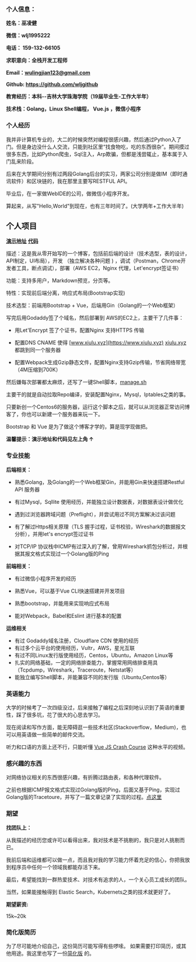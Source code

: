 ### 个人信息：


**姓名：巫凌健**

**微信：wlj1995222**

**电话： 159-132-66105**

**求职意向：全栈开发工程师**

**Email：wulingjian123@gmail.com**

**Github: https://github.com/wljgithub** 

**教育经历：本科--吉林大学珠海学院（19届毕业生-工作大半年）** 

**技术栈：Golang，Linux Shell编程， Vue.js ，微信小程序**



### 个人经历


  我并非计算机专业的，大二的时候突然对编程很感兴趣，然后通过Python入了门。但是身边没什么人交流，只能到社区里“找食物吃，吃的东西很杂”。期间摸过很多东西，比如Python爬虫，Sql注入，Arp欺骗，但都是浅尝辄止，基本属于入门乱来阶段。

后来在大学期间分别有过两段Golang后台的实习，两家公司分别是做IM（即时通讯软件）和区块链的，我在那里主要写RESTFUL API。

毕业后，在一家做WebIDE的公司，做微信小程序开发。

算起来，从写"Hello,World"到现在，也有三年时间了。(大学两年+工作大半年)



## 个人项目


[**演示地址**](https://xiulu.xyz/)  [**代码**](https://github.com/wljgithub/my-blog)

描述：这是我从零开始写的一个博客，包括前后端的设计（技术选型，表的设计，API制定，UI布局），开发 （独立解决各种问题 ) ，调试（Postman，Chrome开发者工具，断点调试），部署（AWS EC2，Nginx 代理，Let'encrypt签证书）



功能：支持多用户，Markdown预览，分页等。

特性：实现前后端分离，响应式布局(Bootstrap实现)

技术选型：前端用Bootstrap + Vue，后端用Gin（Golang的一个Web框架）



写完后用Godaddy签了个域名，然后部署到 AWS的EC2上，主要干了几件事：

- 用Let'Encrypt 签了个证书，配置Nginx 支持HTTPS 传输

- 配置DNS CNAME 使得  [www.xiulu.xyz](https://www.xiulu.xyz)     [xiulu.xyz](https://xiulu.xyz) 都跳到同一个服务器

- 配置Webpack生成Gzip静态文件，配置Nginx支持Gzip传输，节省网络带宽（4M压缩到700K）



然后嫌每次部署都太麻烦，还写了一键Shell脚本，[manage.sh](https://github.com/wljgithub/my-blog/blob/master/manage.sh)

主要干的就是自动拉取Repo编译，安装配置Nginx，Mysql，Iptables之类的事。

只要新创一个Centos6的服务器，运行这个脚本之后，就可以从浏览器正常访问博客了，你也可以新建一个服务器来玩一下。



Bootstrap 和 Vue 是为了做这个博客才学的，算是现学现做把。

**温馨提示：演示地址和代码见左上角 ↑**



### 专业技能


**后端相关：**

- 熟悉Golang，及Golang的一个Web框架Gin，并能用Gin来快速搭建Restful API 服务器

- 有过Mysql，Sqllite 使用经历，并能独立设计数据表，对数据表设计做优化

- 遇到过浏览器跨域问题（Preflight），并尝试用过不同方案解决过该问题

- 有了解过Https相关原理（TLS 握手过程，证书校验，Wireshark的数据报文分析），并用let's encrypt签过证书

- 对TCP/IP 协议栈中ICMP有过深入的了解，曾用Wireshark抓包分析过，并根据其报文格式实现过一个Golang版的Ping

  


**前端相关：**


- 有过微信小程序开发的经历

- 熟悉Vue，可以基于Vue CLI快速搭建并开发项目

- 熟悉bootstrap，并能用来实现响应式布局

- 能对Webpack，Babel和Eslint 进行基本的配置

  

**运维相关**


- 有过 Godaddy域名注册，Cloudflare CDN 使用的经历
- 有过多个云平台的使用经历，Vultr，AWS，星光互联
- 有过不同Linux发行版使用经历，Centos，Ubuntu，Amazon Linux等
- 扎实的网络基础，一定的网络排查能力，掌握常用网络排查用具（Tcpdump，Wireshark，Traceroute，Netstat等）
- 能独立编写Shell脚本，并能兼容不同的发行版（Ubuntu,Centos等）



### 英语能力


大学的时候考了一次四级没过，后来接触了编程之后深刻地认识到了英语的重要性，踩了很多坑，花了很大的心思去学习。

现在阅读和写作方面，能无障碍逛一些技术社区(Stackoverflow，Medium)，也可以用英语做一些简单的邮件交流。

听力和口语的方面上还不行，只能听懂 [Vue JS Crash Course](https://www.youtube.com/watch?v=Wy9q22isx3U) 这种水平的视频。



### 感兴趣的东西


对网络协议相关的东西很感兴趣，有折腾过路由表，和各种代理软件。

之前也根据ICMP报文格式实现过Golang版的Ping，后面又基于Ping，实现过Golang版的Tracetoure，并写了一篇文章记录了实现的过程。[点这里](https://segmentfault.com/a/1190000020048492)



### 期望


**找团队上：**

从我描述的经历您或许可以看得出来，我对技术是不挑剔的，我只是对人挑剔而已。

我前后端和运维都可以做一点，而且我对我的学习能力怀着充足的信心，你把我放到程序员中任何一个领域我都能存活下来。

最后，希望能找到一群热爱技术、对技术有追求的人，一个关心员工成长的团队。

当然，如果能接触得到 Elastic Search，Kubernets之类的技术就更好了。

**期望薪资:** 

15k~20k

### 简化版简历

为了尽可能地介绍自己，这份简历可能写得有些啰嗦。
如果需要打印简历，或其他用途。我这里也写了一份[简化版](https://github.com/wljgithub/for_interview/blob/master/resource/briefResume.md) 的。
